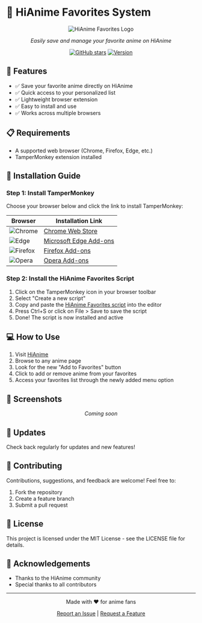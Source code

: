 # 🌟 HiAnime Favorites System

<div align="center">
  
  ![HiAnime Favorites Logo](https://i.postimg.cc/ZRFPDvbz/image.png)

  *Easily save and manage your favorite anime on HiAnime*
  
  [![GitHub stars](https://img.shields.io/badge/Stars-Add%20Star-yellow)](https://github.com/PANDACUSHION/hianime_fav)
  [![Version](https://img.shields.io/badge/Version-1.0.0-blue)](https://github.com/PANDACUSHION/hianime_fav/releases)
  
</div>

## 🚀 Features

- ✅ Save your favorite anime directly on HiAnime
- ✅ Quick access to your personalized list
- ✅ Lightweight browser extension
- ✅ Easy to install and use
- ✅ Works across multiple browsers

## 📋 Requirements

- A supported web browser (Chrome, Firefox, Edge, etc.)
- TamperMonkey extension installed

## 🔧 Installation Guide

### Step 1: Install TamperMonkey

Choose your browser below and click the link to install TamperMonkey:

<div align="center">
  
| Browser | Installation Link |
|---------|------------------|
| ![Chrome](https://img.shields.io/badge/-Chrome-4285F4?style=flat&logo=googlechrome&logoColor=white) | [Chrome Web Store](https://chromewebstore.google.com/detail/tampermonkey/dhdgffkkebhmkfjojejmpbldmpobfkfo) |
| ![Edge](https://img.shields.io/badge/-Edge-0078D7?style=flat&logo=microsoftedge&logoColor=white) | [Microsoft Edge Add-ons](https://microsoftedge.microsoft.com/addons/detail/tampermonkey/iikmkjmpaadaobahmlepeloendndfphd) |
| ![Firefox](https://img.shields.io/badge/-Firefox-FF7139?style=flat&logo=firefox&logoColor=white) | [Firefox Add-ons](https://addons.mozilla.org/en-US/firefox/addon/tampermonkey/) |
| ![Opera](https://img.shields.io/badge/-Opera-FF1B2D?style=flat&logo=opera&logoColor=white) | [Opera Add-ons](https://addons.opera.com/en/extensions/details/tampermonkey-beta/) |

</div>

### Step 2: Install the HiAnime Favorites Script

1. Click on the TamperMonkey icon in your browser toolbar
2. Select "Create a new script"
3. Copy and paste the [HiAnime Favorites script](hianime%20favorite.user.js) into the editor
4. Press Ctrl+S or click on File > Save to save the script
5. Done! The script is now installed and active

## 💻 How to Use

1. Visit [HiAnime](https://hianime.to/)
2. Browse to any anime page
3. Look for the new "Add to Favorites" button
4. Click to add or remove anime from your favorites
5. Access your favorites list through the newly added menu option

## 📸 Screenshots

<div align="center">
  
  *Coming soon*
  
</div>

## 🔄 Updates

Check back regularly for updates and new features!

## 🤝 Contributing

Contributions, suggestions, and feedback are welcome! Feel free to:

1. Fork the repository
2. Create a feature branch
3. Submit a pull request

## 📜 License

This project is licensed under the MIT License - see the LICENSE file for details.

## 🙏 Acknowledgements

- Thanks to the HiAnime community
- Special thanks to all contributors

---

<div align="center">
  
  Made with ❤️ for anime fans
  
  [Report an Issue](https://github.com/PANDACUSHION/hianime_fav/issues) | [Request a Feature](https://github.com/PANDACUSHION/hianime_fav/issues)
  
</div>
